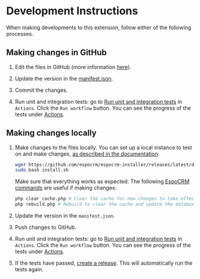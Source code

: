 # Development Instructions

When making developments to this extension, follow either of the following processes.

## Making changes in GitHub

1. Edit the files in GitHub (more information [here](https://docs.github.com/en/repositories/working-with-files/managing-files/editing-files)).

2. Update the version in the [manifest.json](https://github.com/IFRC-Secretariat/espocrm-cva-duplicate-check/blob/main/manifest.json).

3. Commit the changes.

4. Run unit and integration tests: go to [Run unit and integration tests](https://github.com/IFRC-Secretariat/espocrm-cva-duplicate-check/actions/workflows/run-tests.yml) in `Actions`. Click the `Run workflow` button. You can see the progress of the tests under [Actions](https://github.com/IFRC-Secretariat/espocrm-cva-duplicate-check/actions).


## Making changes locally

1. Make changes to the files locally. You can set up a local instance to test on and make changes, [as described in the documentation](https://docs.espocrm.com/administration/installation-by-script/):

    ```bash
    wget https://github.com/espocrm/espocrm-installer/releases/latest/download/install.sh
    sudo bash install.sh
    ```
    Make sure that everything works as expected. The following [EspoCRM commands](https://docs.espocrm.com/administration/commands/) are useful if making changes:
    ```bash
    php clear_cache.php # Clear the cache for new changes to take effect
    php rebuild.php # Rebuild to clear the cache and update the database
    ```

2. Update the version in the `manifest.json`.

3. Push changes to GitHub.

4. Run unit and integration tests: go to [Run unit and integration tests](https://github.com/IFRC-Secretariat/espocrm-cva-duplicate-check/actions/workflows/run-tests.yml) in `Actions`. Click the `Run workflow` button. You can see the progress of the tests under [Actions](https://github.com/IFRC-Secretariat/espocrm-cva-duplicate-check/actions).

5. If the tests have passed, [create a release](https://docs.github.com/en/repositories/releasing-projects-on-github/managing-releases-in-a-repository). This will automatically run the tests again.